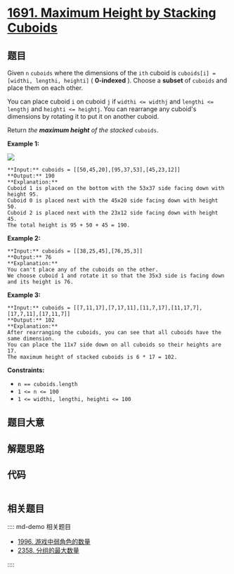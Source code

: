 # [1691. Maximum Height by Stacking Cuboids ](https://leetcode.com/problems/maximum-height-by-stacking-cuboids)

## 题目

Given `n` `cuboids` where the dimensions of the `ith` cuboid is `cuboids[i] =
[widthi, lengthi, heighti]` ( **0-indexed** ). Choose a **subset** of
`cuboids` and place them on each other.

You can place cuboid `i` on cuboid `j` if `widthi <= widthj` and `lengthi <=
lengthj` and `heighti <= heightj`. You can rearrange any cuboid's dimensions
by rotating it to put it on another cuboid.

Return _the **maximum height** of the stacked_ `cuboids`.



**Example 1:**

**![](https://assets.leetcode.com/uploads/2019/10/21/image.jpg)**

    
    
    **Input:** cuboids = [[50,45,20],[95,37,53],[45,23,12]]
    **Output:** 190
    **Explanation:**
    Cuboid 1 is placed on the bottom with the 53x37 side facing down with height 95.
    Cuboid 0 is placed next with the 45x20 side facing down with height 50.
    Cuboid 2 is placed next with the 23x12 side facing down with height 45.
    The total height is 95 + 50 + 45 = 190.
    

**Example 2:**

    
    
    **Input:** cuboids = [[38,25,45],[76,35,3]]
    **Output:** 76
    **Explanation:**
    You can't place any of the cuboids on the other.
    We choose cuboid 1 and rotate it so that the 35x3 side is facing down and its height is 76.
    

**Example 3:**

    
    
    **Input:** cuboids = [[7,11,17],[7,17,11],[11,7,17],[11,17,7],[17,7,11],[17,11,7]]
    **Output:** 102
    **Explanation:**
    After rearranging the cuboids, you can see that all cuboids have the same dimension.
    You can place the 11x7 side down on all cuboids so their heights are 17.
    The maximum height of stacked cuboids is 6 * 17 = 102.
    



**Constraints:**

  * `n == cuboids.length`
  * `1 <= n <= 100`
  * `1 <= widthi, lengthi, heighti <= 100`


## 题目大意

## 解题思路

## 代码

```javascript

```

## 相关题目

:::: md-demo 相关题目
- [1996. 游戏中弱角色的数量](https://leetcode.com/problems/the-number-of-weak-characters-in-the-game)
- [2358. 分组的最大数量](https://leetcode.com/problems/maximum-number-of-groups-entering-a-competition)

::::
